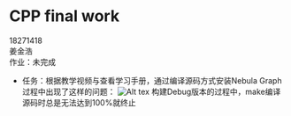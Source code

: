 # CPP final work
18271418  
姜金浩  
作业：未完成
- 任务：根据教学视频与查看学习手册，通过编译源码方式安装Nebula Graph
过程中出现了这样的问题：
![Alt tex](/Desktop/QQ20191229210457.png)
构建Debug版本的过程中，make编译源码时总是无法达到100%就终止  
